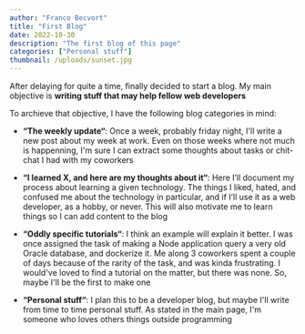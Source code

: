 ```yaml
---
author: "Franco Becvort"
title: "First Blog"
date: 2022-10-30
description: "The first blog of this page"
categories: ["Personal stuff"]
thumbnail: /uploads/sunset.jpg
---
```


After delaying for quite a time, finally decided to start a blog. My main objective is **writing stuff that may help fellow web developers**

To archieve that objective, I have the following blog categories in mind:

- **&ldquo;The weekly update&ldquo;**: Once a week, probably friday night, I'll write a new post about my week at work. Even on those weeks where not much is happenning, I'm sure I can extract some thoughts about tasks or chit-chat I had with my coworkers

- **&ldquo;I learned X, and here are my thoughts about it&ldquo;**: Here I’ll document my process about learning a given technology. The things I liked, hated, and confused me about the technology in particular, and if I’ll use it as a web developer, as a hobby, or never. This will also motivate me to learn things so I can add content to the blog

- **&ldquo;Oddly specific tutorials&ldquo;**: I think an example will explain it better. I was once assigned the task of making a Node application query a very old Oracle database, and dockerize it. Me along 3 coworkers spent a couple of days because of the rarity of the task, and was kinda frustrating. I would've loved to find a tutorial on the matter, but there was none. So, maybe I'll be the first to make one

- **&ldquo;Personal stuff&ldquo;**: I plan this to be a developer blog, but maybe I'll write from time to time personal stuff. As stated in the main page, I'm someone who loves others things outside programming
